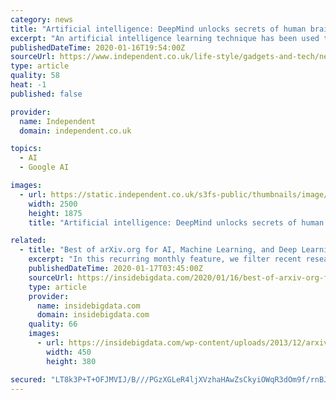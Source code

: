 ```yaml
---
category: news
title: "Artificial intelligence: DeepMind unlocks secrets of human brain using AI learning technique"
excerpt: "An artificial intelligence learning technique has been used to make a breakthrough in understanding several previously unexplained features of the human brain Researchers at Google-owned DeepMind discovered that a recent development in computer science regarding reinforcement learning could be applied to how the brain’s dopamine system works."
publishedDateTime: 2020-01-16T19:54:00Z
sourceUrl: https://www.independent.co.uk/life-style/gadgets-and-tech/news/artificial-intelligence-deepmind-ai-human-brain-neuroscience-a9286661.html
type: article
quality: 58
heat: -1
published: false

provider:
  name: Independent
  domain: independent.co.uk

topics:
  - AI
  - Google AI

images:
  - url: https://static.independent.co.uk/s3fs-public/thumbnails/image/2020/01/16/14/deepmind-artificial-intelligence-brain.jpg
    width: 2500
    height: 1875
    title: "Artificial intelligence: DeepMind unlocks secrets of human brain using AI learning technique"

related:
  - title: "Best of arXiv.org for AI, Machine Learning, and Deep Learning – December 2019"
    excerpt: "In this recurring monthly feature, we filter recent research papers appearing on the arXiv.org preprint server for compelling subjects relating to AI, machine learning and deep learning – from disciplines including statistics, mathematics and computer science – and provide you with a useful “best of” list for the past month. Researchers ..."
    publishedDateTime: 2020-01-17T03:45:00Z
    sourceUrl: https://insidebigdata.com/2020/01/16/best-of-arxiv-org-for-ai-machine-learning-and-deep-learning-december-2019/
    type: article
    provider:
      name: insidebigdata.com
      domain: insidebigdata.com
    quality: 66
    images:
      - url: https://insidebigdata.com/wp-content/uploads/2013/12/arxiv.jpg
        width: 450
        height: 380

secured: "LT8k3P+T+OFJMVIJ/B///PGzXGLeR4ljXVzhaHAwZsCkyiOWqR3dOm9f/rnBJ5CqusCGoXHPBKDkj/uw9ZAf/R5of7CY52Yp+BNUyAXDH1HGgV39/jdJ5bNK3Cgi3q2rSsfxNHBV1JCT8vYWi55LOpnE4aun/nTXu8c6UOG18H8S/MkdVB1kQmeHPUFs7R8171ktiMb4WZBDdMcWciMuT5cvVtSCu+DY4nPSfzZXxaeaiL01WSuKGWWaRR7BYQVISxP3PKyfvBDqTmuCIXUllof6y09zcLLBTjF4uiPjt2aRa9j6Nm0CRe2QHm+PUUgVm6Hzz+RTElVBz6sYXmy37viURDfpHChChWg/klDr2imr7uBlA6GdZB0Ci8UWIS0LcgexKWnRTdHzTMN/RMNfq0BVqgrSMHKksN7r7aPGSdIRFVeBx3dLSyyWooHZnbQTkTF6MTGkxHEam3Sw/wxI0A==;sobfJAE2/5eebeiKUIT8vg=="
---
```


